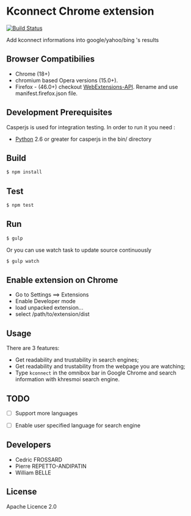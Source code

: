 Kconnect Chrome extension
===============

[![Build Status](https://travis-ci.org/healthonnet/hon-kconnect-chrome-extension.svg?branch=master)](https://travis-ci.org/healthonnet/hon-kconnect-chrome-extension)

Add kconnect informations into google/yahoo/bing 's results


Browser Compatibilies
-----
 - Chrome (18+)
 - chromium based Opera versions (15.0+).
 - Firefox - (46.0+) checkout [WebExtensions-API](https://developer.mozilla.org/en-US/Add-ons/WebExtensions). Rename and use manifest.firefox.json file.

Development Prerequisites
-----
Casperjs is used for integration testing. In order to run it you need :
 - [Python](https://www.python.org/)  2.6 or greater for casperjs in the bin/ directory

Build
-----

```bash
$ npm install
```

Test
----

```bash
$ npm test
```

Run
---

```bash
$ gulp
```

Or you can use watch task to update source continuously

```bash
$ gulp watch
```

Enable extension on Chrome
-------------

 - Go to Settings ==> Extensions
 - Enable Developer mode
 - load unpacked extension...
 - select /path/to/extension/dist

Usage
-----

There are 3 features:
 - Get readability and trustability in search engines;
 - Get readability and trustability from the webpage you are watching;
 - Type ```kconnect``` in the omnibox bar in Google Chrome and search information with khresmoi search engine.

TODO
-----------
 - [ ] Support more languages
 - [ ] Enable user specified language for search engine


Developers
-----------

 - Cedric FROSSARD
 - Pierre REPETTO-ANDIPATIN
 - William BELLE

License
-------
Apache Licence 2.0
